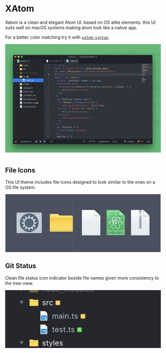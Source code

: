 # XAtom

Xatom is a clean and elegant Atom UI. based on OS alike elements. this UI suits well on macOS systems making atom look like a native app.

For a better color matching try it with [`xatom-syntax`](https://atom.io/themes/xatom-syntax).

![preview](assets/xatom-ui.png)

## File Icons

This UI theme includes file icons designed to look similar to the ones on a OS file system.

![preview](assets/xatom-ui-icons.png)

## Git Status

Clean file status icon indicator beside file names given more consistency to the tree-view.

![preview](assets/xatom-ui-git-status.png)
